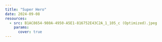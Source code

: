 ```yaml
---
title: "Super Hero"
date: 2024-09-08
resources:
  - src: B1AC8654-980A-4950-A5E1-816752E43C2A_1_105_c (Optimized).jpeg
    params:
      cover: true
---
```


